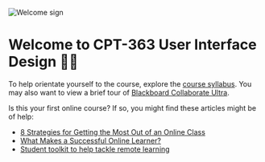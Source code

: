 ![Welcome sign](../../assets/images/belinda-fewings-6wAGwpsXHE0-unsplash.jpg ':class=banner-image')

# Welcome to CPT-363 User Interface Design 👋🏼  

 To help orientate yourself to the course, explore the [course syllabus](https://canvas.sfu.ca/courses/44038/assignments/syllabus). You may also want to view a brief tour of [Blackboard Collaborate Ultra](https://www.youtube.com/watch?v=1W4sGpVmJaY).

Is this your first online course? If so, you might find these articles might be of help:

* [8 Strategies for Getting the Most Out of an Online Class](https://www.northeastern.edu/graduate/blog/tips-for-taking-online-classes/)
* [What Makes a Successful Online Learner?](https://careerwise.minnstate.edu/education/successonline.html)
* [Student toolkit to help tackle remote learning](https://socialmediaforlearning.com/2020/03/22/guest-post-a-student-toolkit-to-help-you-tackle-remote-learning-written-by-students-for-students/)
